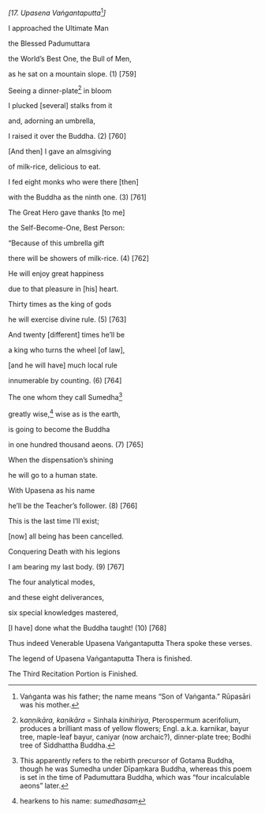 *\[17. Upasena Vaṅgantaputta*[^1]*\]*

I approached the Ultimate Man

the Blessed Padumuttara

the World’s Best One, the Bull of Men,

as he sat on a mountain slope. (1) \[759\]

Seeing a dinner-plate[^2] in bloom

I plucked \[several\] stalks from it

and, adorning an umbrella,

I raised it over the Buddha. (2) \[760\]

\[And then\] I gave an almsgiving

of milk-rice, delicious to eat.

I fed eight monks who were there \[then\]

with the Buddha as the ninth one. (3) \[761\]

The Great Hero gave thanks \[to me\]

the Self-Become-One, Best Person:

“Because of this umbrella gift

there will be showers of milk-rice. (4) \[762\]

He will enjoy great happiness

due to that pleasure in \[his\] heart.

Thirty times as the king of gods

he will exercise divine rule. (5) \[763\]

And twenty \[different\] times he’ll be

a king who turns the wheel \[of law\],

\[and he will have\] much local rule

innumerable by counting. (6) \[764\]

The one whom they call Sumedha[^3]

greatly wise,[^4] wise as is the earth,

is going to become the Buddha

in one hundred thousand aeons. (7) \[765\]

When the dispensation’s shining

he will go to a human state.

With Upasena as his name

he’ll be the Teacher’s follower. (8) \[766\]

This is the last time I’ll exist;

\[now\] all being has been cancelled.

Conquering Death with his legions

I am bearing my last body. (9) \[767\]

The four analytical modes,

and these eight deliverances,

six special knowledges mastered,

\[I have\] done what the Buddha taught! (10) \[768\]

Thus indeed Venerable Upasena Vaṅgantaputta Thera spoke these verses.

The legend of Upasena Vaṅgantaputta Thera is finished.

The Third Recitation Portion is Finished.

[^1]: Vaṅganta was his father; the name means “Son of Vaṅganta.”
    Rūpasāri was his mother.

[^2]: k*aṇṇikāra, kaṇikāra* = Sinhala *kinihiriya*, Pterospermum
    acerifolium, produces a brilliant mass of yellow flowers; Engl.
    a.k.a. karnikar, bayur tree, maple-leaf bayur, caniyar (now
    archaic?), dinner-plate tree; Bodhi tree of Siddhattha Buddha.

[^3]: This apparently refers to the rebirth precursor of Gotama Buddha,
    though he was Sumedha under Dīpaṃkara Buddha, whereas this poem is
    set in the time of Padumuttara Buddha, which was “four incalculable
    aeons” later.

[^4]: hearkens to his name: *sumedhasam*
